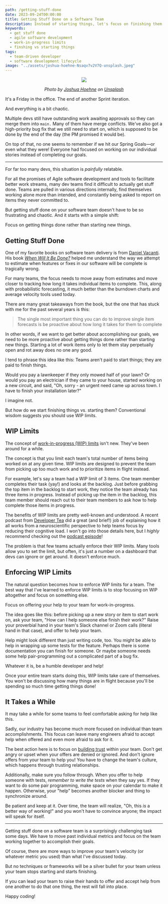 ```yaml
---
path: /getting-stuff-done
date: 2023-09-24T00:00:00
title: Getting Stuff Done on a Software Team
description: Instead of starting things, let's focus on finishing them.
keywords:
  - get stuff done
  - agile software development
  - work-in-progress limits
  - finshing vs starting things
tags:
  - team-driven developer
  - software development lifecycle
image: "../assets/joshua-hoehne-Nsaqv7v2V7Q-unsplash.jpeg" 
---
```


<center>

![](../assets/joshua-hoehne-Nsaqv7v2V7Q-unsplash.jpeg)

<span class="credit">

<i> 
    
Photo by <a href="https://unsplash.com/@mrthetrain?utm_source=unsplash&utm_medium=referral&utm_content=creditCopyText">Joshua Hoehne</a> on <a href="https://unsplash.com/photos/Nsaqv7v2V7Q?utm_source=unsplash&utm_medium=referral&utm_content=creditCopyText">Unsplash</a>
  
</i>

</span>

</center>

It's a Friday in the office. The end of another Sprint iteration. 

And everything is a bit chaotic.

Multiple devs still have outstanding work awaiting approvals so they can merge them into `main.` Many of them have merge conflicts. We've also got a high-priority bug fix that we still need to start on, which is supposed to be done by the end of the day (the PM promised it would be). 

On top of that, no one seems to remember if we hit our Spring Goals—or even what they were! Everyone had focused on working on our individual stories instead of completing our goals.

---

For far too many devs, this situation is _painfully_ relatable. 

For all the promises of Agile software development and tools to facilitate better work streams, many dev teams find it difficult to actually get stuff done. Teams are pulled in various directions internally, find themselves working alone more than intended, and constantly being asked to report on items they never committed to.

But getting stuff done on your software team doesn't have to be so frustrating and chaotic. And it starts with a simple shift: 

Focus on getting things done rather than starting new things.

## Getting Stuff Done

One of my favorite books on software team delivery is from [Daniel Vacanti](https://leanpub.com/u/daniel_vacanti). His book _[When Will It Be Done?](https://amzn.to/3tbuxC5)_ helped me understand the way we attempt to estimate when features or fixes in our software will be complete is tragically wrong. 

For many teams, the focus needs to move away from estimates and move closer to tracking how long it takes individual items to complete. This, along with probabilistic forecasting, it much better than the burndown charts and average velocity tools used today. 

There are many great takeaways from the book, but the one that has stuck with me for the past several years is this:

> The single most important thing you can do to improve single item forecasts is be proactive about how long it takes for them to complete

In other words, if we want to get better about accomplishing our goals, we need to be more proactive about getting things done rather than starting new things. Starting a lot of work items only to let them stay perpetually open and rot away does no one any good. 

I tend to phrase this idea like this: Teams aren't paid to start things; they are paid to finish things.

Would you pay a lawnkeeper if they only mowed half of your lawn? Or would you pay an electrician if they came to your house, started working on a new circuit, and said, "Oh, sorry - an urgent need came up across town. I have to finish your installation later?" 

I imagine not.

But how do we start finishing things vs. starting them? Conventional wisdom suggests you should use WIP limits.

## WIP Limits

The concept of [work-in-progress (WIP) limits](https://www.atlassian.com/agile/kanban/wip-limits) isn't new. They've been around for a while.

The concept is that you limit each team's total number of items being worked on at any given time. WIP limits are designed to prevent the team from picking up too much work and to prioritize items in flight instead.

For example, let's say a team had a WIP limit of 3 items. One team member completes their task (yay!) and looks at the backlog. Just before grabbing the top item in the backlog to start work, they notice the team already has three items in progress. Instead of picking up the item in the  backlog, this team member should reach out to their team members to ask how to help complete those items in progress.

The benefits of WIP limits are pretty well-known and understood. A recent podcast from [Developer Tea](https://developertea.com/episodes/03c264ac-74e7-4c58-98e5-c3b7db9cee64) did a great (and brief!) job of explaining how it all works from a neuroscientific perspective to help teams focus by reducing their cognitive load. I won't go into those details here, but I _highly_ recommend checking out the [podcast episode](https://developertea.com/episodes/03c264ac-74e7-4c58-98e5-c3b7db9cee64)!

The problem is that few teams actually enforce their WIP limits. Many tools allow you to set the limit, but often, it's just a number on a dashboard that devs can ignore or get around. It doesn't enforce much.

## Enforcing WIP Limits

The natural question becomes how to enforce WIP limits for a team. The best way that I've learned to enforce WIP limits is to stop focusing on WIP altogether and focus on something else.

Focus on offering your help to your team for work-in-progress.

The idea goes like this: before picking up a new story or item to start work on, ask your team, "How can I help someone else finish their work?" Raise your proverbial hand in your team's Slack channel or Zoom calls (literal hand in that case), and offer to help your team.

Help might look different than just writing code, too. You might be able to help in wrapping up some tests for the feature. Perhaps there is some documentation you can finish for someone. Or maybe someone needs some help pair-programming out a complicated part of a bug fix.

Whatever it is, be a humble developer and help!

Once your entire team starts doing this, WIP limits take care of themselves. You won't be discussing how many things are in flight because you'll be spending so much time getting things done! 

## It Takes a While

It may take a while for some teams to feel comfortable asking for help like this. 

Sadly, our industry has become much more focused on individual than team accomplishments. This focus can leave many engineers afraid to accept help when offered and even more afraid to ask for it.

The best action here is to focus on [building trust](https://dangoslen.me/blog/lets-talk-about-trust/) within your team. Don't get angry or upset when your offers are denied or ignored. And don't ignore offers from your team to help you! You have to change the team's culture, which happens through trusting relationships.

Additionally, make sure you follow through. When you offer to help someone with tests, _remember to write the tests_ when they say yes. If they want to do some pair programming, make space on your calendar to make it happen. Otherwise, your "help" becomes another blocker and thing to synchronize around. 

Be patient and keep at it. Over time, the team will realize, "Oh, this _is_ a better way of working!" and you won't have to convince anyone; the impact will speak for itself. 

---

Getting stuff done on a software team is a surprisingly challenging task some days. We have to move past individual metrics and focus on the team working together to accomplish their goals.

Of course, there are more ways to improve your team's velocity (or whatever metric you used) than what I've discussed today.

But no techniques or frameworks will be a silver bullet for your team unless your team stops starting and starts finishing. 

If you can lead your team to raise their hands to offer and accept help from one another to do that one thing, the rest will fall into place.

Happy coding!


